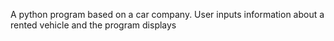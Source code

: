 A python program based on a car company. User inputs information about a rented vehicle and the program displays 
